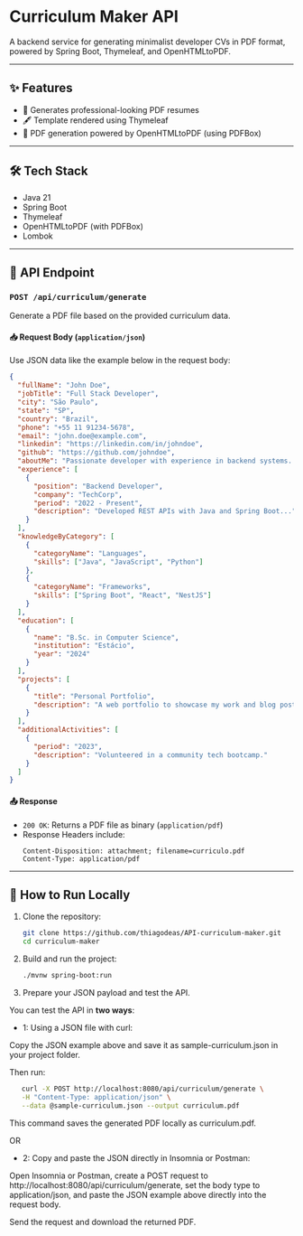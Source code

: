 # Curriculum Maker API

A backend service for generating minimalist developer CVs in PDF format, powered by Spring Boot, Thymeleaf, and OpenHTMLtoPDF.

---

## ✨ Features

- 🧾 Generates professional-looking PDF resumes
- 🖋️ Template rendered using Thymeleaf
- 📄 PDF generation powered by OpenHTMLtoPDF (using PDFBox)

---

## 🛠️ Tech Stack

- Java 21
- Spring Boot
- Thymeleaf
- OpenHTMLtoPDF (with PDFBox)
- Lombok

---

## 📌 API Endpoint

### `POST /api/curriculum/generate`

Generate a PDF file based on the provided curriculum data.

#### 📥 Request Body (`application/json`)

Use JSON data like the example below in the request body:

```json
{
  "fullName": "John Doe",
  "jobTitle": "Full Stack Developer",
  "city": "São Paulo",
  "state": "SP",
  "country": "Brazil",
  "phone": "+55 11 91234-5678",
  "email": "john.doe@example.com",
  "linkedin": "https://linkedin.com/in/johndoe",
  "github": "https://github.com/johndoe",
  "aboutMe": "Passionate developer with experience in backend systems...",
  "experience": [
    {
      "position": "Backend Developer",
      "company": "TechCorp",
      "period": "2022 - Present",
      "description": "Developed REST APIs with Java and Spring Boot..."
    }
  ],
  "knowledgeByCategory": [
    {
      "categoryName": "Languages",
      "skills": ["Java", "JavaScript", "Python"]
    },
    {
      "categoryName": "Frameworks",
      "skills": ["Spring Boot", "React", "NestJS"]
    }
  ],
  "education": [
    {
      "name": "B.Sc. in Computer Science",
      "institution": "Estácio",
      "year": "2024"
    }
  ],
  "projects": [
    {
      "title": "Personal Portfolio",
      "description": "A web portfolio to showcase my work and blog posts."
    }
  ],
  "additionalActivities": [
    {
      "period": "2023",
      "description": "Volunteered in a community tech bootcamp."
    }
  ]
}
```

#### 📤 Response

- `200 OK`: Returns a PDF file as binary (`application/pdf`)
- Response Headers include:
  ```
  Content-Disposition: attachment; filename=curriculo.pdf
  Content-Type: application/pdf
  ```

---

## 🚀 How to Run Locally

1. Clone the repository:
   ```bash
   git clone https://github.com/thiagodeas/API-curriculum-maker.git
   cd curriculum-maker
   ```

2. Build and run the project:
   ```bash
   ./mvnw spring-boot:run
   ```

3. Prepare your JSON payload and test the API.

You can test the API in **two ways**:

- 1: Using a JSON file with curl:

Copy the JSON example above and save it as sample-curriculum.json in your project folder.

Then run:
```bash
   curl -X POST http://localhost:8080/api/curriculum/generate \
   -H "Content-Type: application/json" \
   --data @sample-curriculum.json --output curriculum.pdf
```
This command saves the generated PDF locally as curriculum.pdf.

OR

- 2: Copy and paste the JSON directly in Insomnia or Postman:

Open Insomnia or Postman, create a POST request to http://localhost:8080/api/curriculum/generate, set the body type to application/json, and paste the JSON example above directly into the request body.

Send the request and download the returned PDF.
